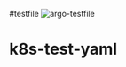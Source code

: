 #testfile 
![argo-testfile](https://github.com/songmozzi/k8s-test-yaml/assets/110387825/62298fd8-5802-4442-b0a9-a054a9d27c8b)

# k8s-test-yaml
